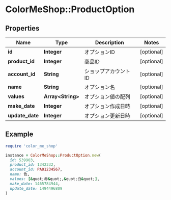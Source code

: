 # ColorMeShop::ProductOption

## Properties

| Name | Type | Description | Notes |
| ---- | ---- | ----------- | ----- |
| **id** | **Integer** | オプションID | [optional] |
| **product_id** | **Integer** | 商品ID | [optional] |
| **account_id** | **String** | ショップアカウントID | [optional] |
| **name** | **String** | オプション名 | [optional] |
| **values** | **Array&lt;String&gt;** | オプション値の配列 | [optional] |
| **make_date** | **Integer** | オプション作成日時 | [optional] |
| **update_date** | **Integer** | オプション更新日時 | [optional] |

## Example

```ruby
require 'color_me_shop'

instance = ColorMeShop::ProductOption.new(
  id: 539903,
  product_id: 1342332,
  account_id: PA01234567,
  name: 色,
  values: [&quot;赤&quot;,&quot;白&quot;],
  make_date: 1465784944,
  update_date: 1494496809
)
```

